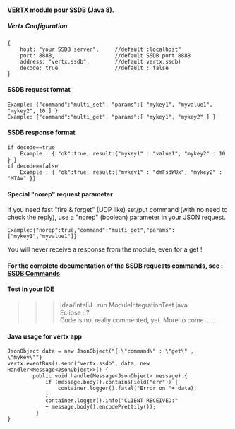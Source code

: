 #### [VERTX](http://vertx.io/) module pour [SSDB](http://ssdb.io/) (Java 8).
##### Vertx Configuration
    {
        host: "your SSDB server",     //default :localhost"  
        port: 8888,                   //default SSDB port 8888  
        address: "vertx.ssdb",        //default vertx.ssdb)
        decode: true                  //default : false
    }
#### SSDB request format
    Example: {"command":"multi_set", "params":[ "mykey1", "myvalue1", "mykey2", 10 ] }  
    Example: {"command":"multi_get", "params":[ "mykey1", "mykey2" ] }
#### SSDB response format  
    if decode==true  
        Example : { "ok":true, result:{"mykey1" : "value1", "mykey2" : 10 } }  
    if decode==false  
        Example : { "ok":true, result:{"mykey1" : "dmFsdWUx", "mykey2" : "MTA=" }}
#### Special "norep" request parameter
If you need fast "fire & forget" (UDP like) set/put command (with no need to check the reply), use a "norep" (boolean) parameter in your JSON request.

    Example:{"norep":true,"command":"multi_get","params":["mykey1","myvalue1"]}  
You will never receive a response from the module, even for a get !   
#### For the complete documentation of the SSDB requests commands, see : [SSDB Commands](http://ssdb.io/docs/php/index.html)
#### Test in your IDE
>>>Idea/InteliJ   :  run ModuleIntegrationTest.java  
>>>Eclipse        :  ?  
Code is not really commented, yet. More to come ......  

#### Java usage for vertx app 
    JsonObject data = new JsonObject("{ \"command\" : \"get\" , \"mykey\""}  
    vertx.eventBus().send("vertx.ssdb", data, new Handler<Message<JsonObject>>() {  
            public void handle(Message<JsonObject> message) {  
                if (message.body().containsField("err")) {  
                    container.logger().fatal("Error on "+ data);  
                }  
                container.logger().info("CLIENT RECEIVED:" 
                + message.body().encodePrettily());
             }
    }             
    
